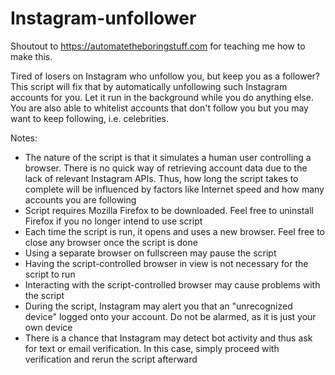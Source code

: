 # Instagram-unfollower
Shoutout to https://automatetheboringstuff.com for teaching me how to make this.

Tired of losers on Instagram who unfollow you, but keep you as a follower? This script will fix that by automatically unfollowing such Instagram accounts for you. Let it run in the background while you do anything else. You are also able to whitelist accounts that don't follow you but you may want to keep following, i.e. celebrities.

Notes:
- The nature of the script is that it simulates a human user controlling a browser. There is no quick way of retrieving account data due to the lack of relevant Instagram APIs. Thus, how long the script takes to complete will be influenced by factors like Internet speed and how many accounts you are following
- Script requires Mozilla Firefox to be downloaded. Feel free to uninstall Firefox if you no longer intend to use script
- Each time the script is run, it opens and uses a new browser. Feel free to close any browser once the script is done
- Using a separate browser on fullscreen may pause the script
- Having the script-controlled browser in view is not necessary for the script to run
- Interacting with the script-controlled browser may cause problems with the script
- During the script, Instagram may alert you that an "unrecognized device" logged onto your account. Do not be alarmed, as it is just your own device
- There is a chance that Instagram may detect bot activity and thus ask for text or email verification. In this case, simply proceed with verification and rerun the script afterward
